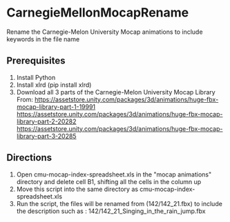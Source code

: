 # CarnegieMellonMocapRename
Rename the Carnegie-Melon University Mocap animations to include keywords in the file name

## Prerequisites

1. Install Python
2. Install xlrd (pip install xlrd)
3. Download all 3 parts of the Carnegie-Melon University Mocap Library From:
https://assetstore.unity.com/packages/3d/animations/huge-fbx-mocap-library-part-1-19991
https://assetstore.unity.com/packages/3d/animations/huge-fbx-mocap-library-part-2-20282
https://assetstore.unity.com/packages/3d/animations/huge-fbx-mocap-library-part-3-20285

## Directions

1. Open cmu-mocap-index-spreadsheet.xls in the "mocap animations" directory and delete cell B1, shifting all the cells in the column up
2. Move this script into the same directory as cmu-mocap-index-spreadsheet.xls
3. Run the script, the files will be renamed from (142/142_21.fbx) to include the description such as : 142/142_21_Singing_in_the_rain_jump.fbx